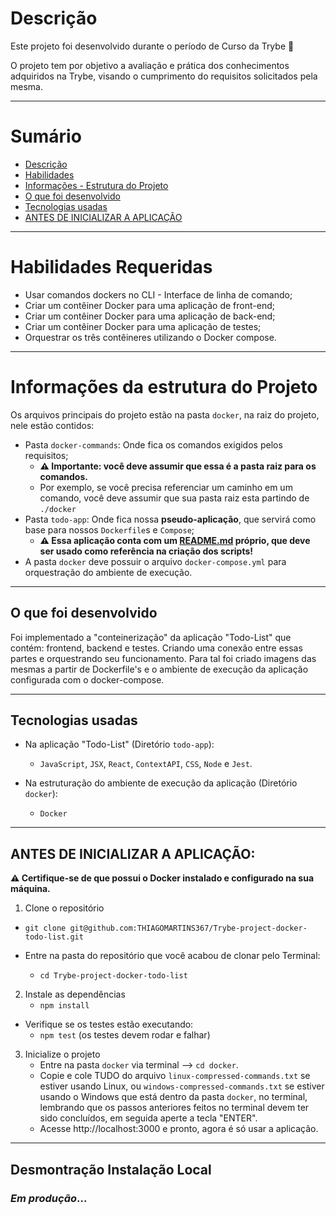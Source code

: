# Descrição

Este projeto foi desenvolvido durante o período de Curso da Trybe 🚀

O projeto tem por objetivo a avaliação e prática dos conhecimentos adquiridos na Trybe, visando o cumprimento do requisitos solicitados pela mesma.

---

# Sumário
- [Descrição](#descrição)
- [Habilidades](#habilidades-requeridas)
- [Informações - Estrutura do Projeto](#informações-da-estrutura-do-projeto)
- [O que foi desenvolvido](#o-que-foi-desenvolvido)
- [Tecnologias usadas](#tecnologias-usadas)
- [ANTES DE INICIALIZAR A APLICAÇÃO](#antes-de-inicializar-a-aplicação)

---

# Habilidades Requeridas
  * Usar comandos dockers no CLI - Interface de linha de comando;
  * Criar um contêiner Docker para uma aplicação de front-end;
  * Criar um contêiner Docker para uma aplicação de back-end;
  * Criar um contêiner Docker para uma aplicação de testes;
  * Orquestrar os três contêineres utilizando o Docker compose.

---

# Informações da estrutura do Projeto

Os arquivos principais do projeto estão na pasta `docker`, na raiz do projeto, nele estão contidos:
- Pasta `docker-commands`: Onde fica os comandos exigidos pelos requisitos; 
  - **⚠️ Importante: você deve assumir que essa é a pasta raiz para os comandos.**
  - Por exemplo, se você precisa referenciar um caminho em um comando, você deve assumir que sua pasta raiz esta partindo de `./docker`
- Pasta `todo-app`: Onde fica nossa **pseudo-aplicação**, que servirá como base para nossos `Dockerfile`s e `Compose`;
  - **⚠️ Essa aplicação conta com um [**README.md**](./docker/todo-app/README.md) próprio, que deve ser usado como referência na criação dos scripts!**
- A pasta `docker` deve possuir o arquivo `docker-compose.yml` para orquestração do ambiente de execução.

---

## O que foi desenvolvido

Foi implementado a "conteinerização" da aplicação "Todo-List" que contém: frontend, backend e testes. Criando uma conexão entre essas partes e orquestrando seu funcionamento. Para tal foi criado imagens das mesmas a partir de Dockerfile's e o ambiente de execução da aplicação configurada com o docker-compose.

---

## Tecnologias usadas

- Na aplicação "Todo-List" (Diretório `todo-app`):
  * `JavaScript`, `JSX`, `React`, `ContextAPI`, `CSS`, `Node` e `Jest`.

- Na estruturação do ambiente de execução da aplicação (Diretório `docker`):
  * `Docker`

---

## ANTES DE INICIALIZAR A APLICAÇÃO:

**⚠️ Certifique-se de que possui o Docker instalado e configurado na sua máquina.**

1. Clone o repositório
  * `git clone git@github.com:THIAGOMARTINS367/Trybe-project-docker-todo-list.git`

  * Entre na pasta do repositório que você acabou de clonar pelo Terminal:
    * `cd Trybe-project-docker-todo-list`

2. Instale as dependências
    * `npm install`

  * Verifique se os testes estão executando:
    * `npm test` (os testes devem rodar e falhar)

3.  Inicialize o projeto
    * Entre na pasta `docker` via terminal --> `cd docker`.
    * Copie e cole TUDO do arquivo `linux-compressed-commands.txt` se estiver usando Linux, ou `windows-compressed-commands.txt` se estiver usando o Windows que está dentro da pasta `docker`, no terminal, lembrando que os passos anteriores feitos no terminal devem ter sido concluídos, em seguida aperte a tecla "ENTER".
    * Acesse http://localhost:3000 e pronto, agora é só usar a aplicação.

---

## Desmontração Instalação Local

### *Em produção*...

